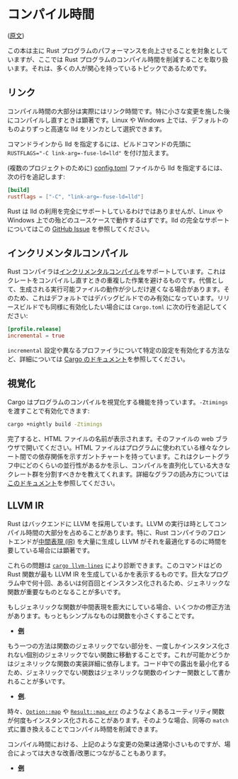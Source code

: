 <!-- commit: https://github.com/nnethercote/perf-book/commit/fe8f8ba8e19b79708f623421cf707e4184897c76 -->

# コンパイル時間

([原文](https://nnethercote.github.io/perf-book/compile-times.html))

この本は主に Rust プログラムのパフォーマンスを向上させることを対象としていますが、ここでは Rust プログラムのコンパイル時間を削減することを取り扱います。それは、多くの人が関心を持っているトピックであるためです。

## リンク

コンパイル時間の大部分は実際にはリンク時間です。特に小さな変更を施した後にコンパイルし直すときは顕著です。Linux や Windows 上では、デフォルトのものよりずっと高速な lld をリンカとして選択できます。

コマンドラインから lld を指定するには、ビルドコマンドの先頭に `RUSTFLAGS="-C link-arg=-fuse-ld=lld"` を付け加えます。

(複数のプロジェクトのために) [config.toml] ファイルから lld を指定するには、次の行を追記します:

```toml
[build]
rustflags = ["-C", "link-arg=-fuse-ld=lld"]
```

[config.toml]: https://doc.rust-lang.org/cargo/reference/config.html

Rust は lld の利用を完全にサポートしているわけではありませんが、Linux や Windows 上での殆どのユースケースで動作するはずです。lld の完全なサポートについてはこの [GitHub Issue] を参照してください。

[github issue]: https://github.com/rust-lang/rust/issues/39915#issuecomment-618726211

## インクリメンタルコンパイル

Rust コンパイラは[インクリメンタルコンパイル]をサポートしています。これはクレートをコンパイルし直すときの重複した作業を避けるものです。代償として、生成される実行可能ファイルの動作が少しだけ遅くなる場合があります。そのため、これはデフォルトではデバッグビルドでのみ有効になっています。リリースビルドでも同様に有効化したい場合には `Cargo.toml` に次の行を追記してください:

```toml
[profile.release]
incremental = true
```

`incremental` 設定や異なるプロファイラについて特定の設定を有効化する方法など、詳細については [Cargo のドキュメント]を参照してください。

[インクリメンタルコンパイル]: https://blog.rust-lang.org/2016/09/08/incremental.html
[cargo のドキュメント]: https://doc.rust-lang.org/cargo/reference/profiles.html#incremental

## 視覚化

Cargo はプログラムのコンパイルを視覚化する機能を持っています。`-Ztimings` を渡すことで有効化できます:

```bash
cargo +nightly build -Ztimings
```

完了すると、HTML ファイルの名前が表示されます。そのファイルの web ブラウザで開いてください。HTML ファイルはプログラムに使われている様々なクレート間での依存関係を示すガントチャートを持っています。これはクレートグラフ中にどのくらいの並行性があるかを示し、コンパイルを直列化している大きなクレート群を分割すべきかを教えてくれます。詳細なグラフの読み方については[このドキュメント][z-timings]を参照してください。

[ガントチャート]: https://en.wikipedia.org/wiki/Gantt_chart
[z-timings]: https://doc.rust-lang.org/nightly/cargo/reference/unstable.html#timings

## LLVM IR

Rust はバックエンドに LLVM を採用しています。LLVM の実行は時としてコンパイル時間の大部分を占めることがあります。特に、Rust コンパイラのフロントエンドが[中間表現 (IR)][ir] を大量に生成し LLVM がそれを最適化するのに時間を要している場合には顕著です。

[llvm]: https://llvm.org/
[ir]: https://ja.wikipedia.org/wiki/%E4%B8%AD%E9%96%93%E8%A1%A8%E7%8F%BE

これらの問題は [`cargo llvm-lines`] により診断できます。このコマンドはどの Rust 関数が最も LLVM IR を生成しているかを表示するものです。巨大なプログラム中で何十回、あるいは何百回とインスタンス化されるため、ジェネリックな関数が重要なものとなることが多いです。

[`cargo llvm-lines`]: https://github.com/dtolnay/cargo-llvm-lines/

もしジェネリックな関数が中間表現を膨大にしている場合、いくつかの修正方法があります。もっともシンプルなものは関数を小さくすることです。

- [**例**](https://github.com/rust-lang/rust/pull/72166/commits/5a0ac0552e05c079f252482cfcdaab3c4b39d614)

もう一つの方法は関数のジェネリックでない部分を、一度しかインスタンス化されない個別のジェネリックでない関数に移動することです。これが可能かどうかはジェネリックな関数の実装詳細に依存します。コード中での露出を最小化するため、ジェネリックでない関数はジェネリックな関数のインナー関数として書かれることが多いです。

- [**例**](https://github.com/rust-lang/rust/pull/72013/commits/68b75033ad78d88872450a81745cacfc11e58178).

時々、[`Option::map`] や [`Result::map_err`] のようなよくあるユーティリティ関数が何度もインスタンス化されることがあります。そのような場合、同等の `match` 式に置き換えることでコンパイル時間を削減できます。

[`option::map`]: https://doc.rust-lang.org/std/option/enum.Option.html#method.map
[`result::map_err`]: https://doc.rust-lang.org/std/result/enum.Result.html#method.map_err

コンパイル時間における、上記のような変更の効果は通常小さいものですが、場合によっては大きな改善/改悪につながることもあります。

- [**例**](https://github.com/servo/servo/issues/26585)
